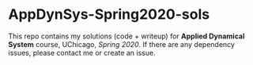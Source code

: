# AppDynSys-Spring2020-sols

This repo contains my solutions (code + writeup) for **Applied Dynamical System** course, UChicago, *Spring 2020*. If there are any dependency issues, please contact me or create an issue.
